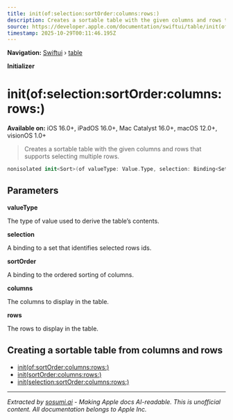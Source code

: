 ```yaml
---
title: init(of:selection:sortOrder:columns:rows:)
description: Creates a sortable table with the given columns and rows that supports selecting multiple rows.
source: https://developer.apple.com/documentation/swiftui/table/init(of:selection:sortorder:columns:rows:)
timestamp: 2025-10-29T00:11:46.195Z
---
```


**Navigation:** [Swiftui](/documentation/swiftui) › [table](/documentation/swiftui/table)

**Initializer**

# init(of:selection:sortOrder:columns:rows:)

**Available on:** iOS 16.0+, iPadOS 16.0+, Mac Catalyst 16.0+, macOS 12.0+, visionOS 1.0+

> Creates a sortable table with the given columns and rows that supports selecting multiple rows.

```swift
nonisolated init<Sort>(of valueType: Value.Type, selection: Binding<Set<Value.ID>>, sortOrder: Binding<[Sort]>, @TableColumnBuilder<Value, Sort> columns: () -> Columns, @TableRowBuilder<Value> rows: () -> Rows) where Sort : SortComparator, Columns.TableRowValue == Sort.Compared
```

## Parameters

**valueType**

The type of value used to derive the table’s contents.



**selection**

A binding to a set that identifies selected rows ids.



**sortOrder**

A binding to the ordered sorting of columns.



**columns**

The columns to display in the table.



**rows**

The rows to display in the table.



## Creating a sortable table from columns and rows

- [init(of:sortOrder:columns:rows:)](/documentation/swiftui/table/init(of:sortorder:columns:rows:))
- [init(sortOrder:columns:rows:)](/documentation/swiftui/table/init(sortorder:columns:rows:))
- [init(selection:sortOrder:columns:rows:)](/documentation/swiftui/table/init(selection:sortorder:columns:rows:))

---

*Extracted by [sosumi.ai](https://sosumi.ai) - Making Apple docs AI-readable.*
*This is unofficial content. All documentation belongs to Apple Inc.*
